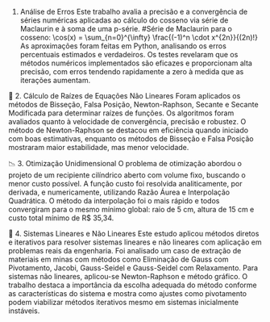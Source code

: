 1. Análise de Erros
Este trabalho avalia a precisão e a convergência de séries numéricas aplicadas ao cálculo do cosseno via série de Maclaurin e à soma de uma p-série.
#Série de Maclaurin para o cosseno:
\cos(x) = \sum_{n=0}^{\infty} \frac{(-1)^n \cdot x^{2n}}{(2n)!}
As aproximações foram feitas em Python, analisando os erros percentuais estimados e verdadeiros. Os testes revelaram que os métodos numéricos implementados são eficazes e proporcionam alta precisão, com erros tendendo rapidamente a zero à medida que as iterações aumentam.

🌱 2. Cálculo de Raízes de Equações Não Lineares
Foram aplicados os métodos de Bisseção, Falsa Posição, Newton-Raphson, Secante e Secante Modificada para determinar raízes de funções. Os algoritmos foram avaliados quanto à velocidade de convergência, precisão e robustez. O método de Newton-Raphson se destacou em eficiência quando iniciado com boas estimativas, enquanto os métodos de Bisseção e Falsa Posição mostraram maior estabilidade, mas menor velocidade.

📉 3. Otimização Unidimensional
O problema de otimização abordou o projeto de um recipiente cilíndrico aberto com volume fixo, buscando o menor custo possível. A função custo foi resolvida analiticamente, por derivada, e numericamente, utilizando Razão Áurea e Interpolação Quadrática. O método da interpolação foi o mais rápido e todos convergiram para o mesmo mínimo global: raio de 5 cm, altura de 15 cm e custo total mínimo de R$ 35,34.

🔢 4. Sistemas Lineares e Não Lineares
Este estudo aplicou métodos diretos e iterativos para resolver sistemas lineares e não lineares com aplicação em problemas reais da engenharia. Foi analisado um caso de extração de materiais em minas com métodos como Eliminação de Gauss com Pivotamento, Jacobi, Gauss-Seidel e Gauss-Seidel com Relaxamento. Para sistemas não lineares, aplicou-se Newton-Raphson e método gráfico. O trabalho destaca a importância da escolha adequada do método conforme as características do sistema e mostra como ajustes como pivotamento podem viabilizar métodos iterativos mesmo em sistemas inicialmente instáveis.

